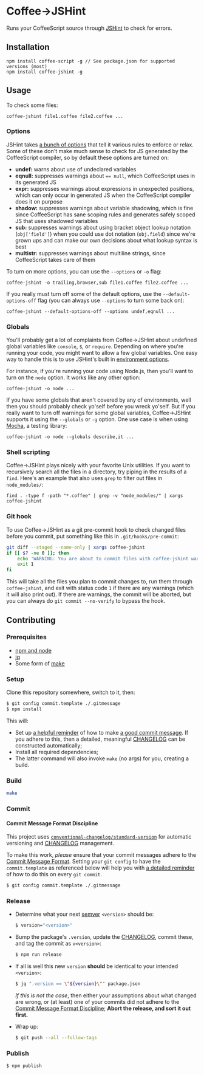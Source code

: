 # Coffee->JSHint

Runs your CoffeeScript source through [JSHint](http://www.jshint.com/) to check for errors.

## Installation

    npm install coffee-script -g // See package.json for supported versions (most)
    npm install coffee-jshint -g

## Usage

To check some files:

    coffee-jshint file1.coffee file2.coffee ...

### Options

JSHint takes [a bunch of options](http://www.jshint.com/docs/#options) that tell it various rules to enforce or relax. Some of these don't make much sense to check for JS generated by the CoffeeScript compiler, so by default these options are turned on:

- **undef:** warns about use of undeclared variables
- **eqnull:** suppresses warnings about `== null`, which CoffeeScript uses in its generated JS
- **expr:** suppresses warnings about expressions in unexpected positions, which can only occur in generated JS when the CoffeeScript compiler does it on purpose
- **shadow:** suppresses warnings about variable shadowing, which is fine since CoffeeScript has sane scoping rules and generates safely scoped JS that uses shadowed variables
- **sub:** suppresses warnings about using bracket object lookup notation (`obj['field']`) when you could use dot notation (`obj.field`) since we're grown ups and can make our own decisions about what lookup syntax is best
- **multistr:** suppresses warnings about multiline strings, since CoffeeScript takes care of them

To turn on more options, you can use the `--options` or `-o` flag:

    coffee-jshint -o trailing,browser,sub file1.coffee file2.coffee ...

If you really must turn off some of the default options, use the `--default-options-off` flag (you can always use `--options` to turn some back on):

    coffee-jshint --default-options-off --options undef,eqnull ...

### Globals

You'll probably get a lot of complaints from Coffee->JSHint about undefined global variables like `console`, `$`, or `require`. Depending on where you're running your code, you might want to allow a few global variables. One easy way to handle this is to use JSHint's built in [environment options](http://www.jshint.com/docs/#environments).

For instance, if you're running your code using Node.js, then you'll want to turn on the `node` option. It works like any other option:

    coffee-jshint -o node ...

If you have some globals that aren't covered by any of environments, well then you should probably check yo'self before you wreck yo'self. But if you really want to turn off warnings for some global variables, Coffee->JSHint supports it using the `--globals` or `-g` option. One use case is when using [Mocha](http://mochajs.org/), a testing library:

    coffee-jshint -o node --globals describe,it ...

### Shell scripting

Coffee->JSHint plays nicely with your favorite Unix utilities. If you want to recursively search all the files in a directory, try piping in the results of a `find`. Here's an example that also uses `grep` to filter out files in `node_modules/`:

    find . -type f -path "*.coffee" | grep -v "node_modules/" | xargs coffee-jshint

### Git hook

To use Coffee->JSHint as a git pre-commit hook to check changed files before you commit, put something like this in `.git/hooks/pre-commit`:

```bash
git diff --staged --name-only | xargs coffee-jshint
if [[ $? -ne 0 ]]; then
    echo 'WARNING: You are about to commit files with coffee-jshint warnings'
    exit 1
fi
```

This will take all the files you plan to commit changes to, run them through `coffee-jshint`, and exit with status code `1` if there are any warnings (which it will also print out). If there are warnings, the commit will be aborted, but you can always do `git commit --no-verify` to bypass the hook.

## Contributing

### Prerequisites

  * [npm and node](https://nodejs.org/en/download/)
  * [jq](https://stedolan.github.io/jq/download/)
  * Some form of [make](https://en.wikipedia.org/wiki/Make_%28software%29)


### Setup

Clone this repository somewhere, switch to it, then:

```bash
$ git config commit.template ./.gitmessage
$ npm install
```

This will:

  * Set up [a helpful reminder](.gitmessage) of how to make [a good commit message](#commit-message-format-discipline).  If you adhere to this, then a
    detailed, meaningful [CHANGELOG](CHANGELOG.md) can be constructed automatically;
  * Install all required dependencies;
  * The latter command will also invoke `make` (no args) for you, creating a build.


### Build

```bash
make
```


### Commit

#### Commit Message Format Discipline

This project uses [`conventional-changelog/standard-version`](https://github.com/conventional-changelog/standard-version) for automatic versioning and
[CHANGELOG](CHANGELOG.md) management.

To make this work, *please* ensure that your commit messages adhere to the
[Commit Message Format](https://github.com/bcoe/conventional-changelog-standard/blob/master/convention.md#commit-message-format).  Setting your `git config` to
have the `commit.template` as referenced below will help you with [a detailed reminder](.gitmessage) of how to do this on every `git commit`.

```bash
$ git config commit.template ./.gitmessage
```


### Release

  * Determine what your next [semver](https://docs.npmjs.com/getting-started/semantic-versioning#semver-for-publishers) `<version>` should be:

    ```bash
    $ version="<version>"
    ```

  * Bump the package's `.version`, update the [CHANGELOG](./CHANGELOG.md), commit these, and tag the commit as `v<version>`:

    ```bash
    $ npm run release
    ```

  * If all is well this new `version` **should** be identical to your intended `<version>`:

    ```bash
    $ jq ".version == \"${version}\"" package.json
    ```

    *If this is not the case*, then either your assumptions about what changed are wrong, or (at least) one of your commits did not adhere to the
    [Commit Message Format Discipline](#commit-message-format-discipline); **Abort the release, and sort it out first.**

  * Wrap up:

    ```bash
    $ git push --all --follow-tags
    ```

### Publish

```bash
$ npm publish
```

